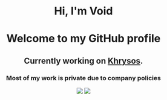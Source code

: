 <h1 align="center">Hi, I'm Void</h1>
<h1 align="center">Welcome to my GitHub profile</h1>

<h2 align="center">Currently working on <a href="https://github.com/daftuyda/Khrysos">Khrysos</a>.</h2>
<h3 align="center">Most of my work is private due to company policies</h3>

<p align="center">
  <img src ="https://github-readme-stats.vercel.app/api?username=daftuyda&show_icons=true&count_private=true&theme=nord&hide_border=true&hide=issues,contribs&bg_color=00000000">
  <img src ="https://github-readme-stats.vercel.app/api/top-langs/?username=daftuyda&layout=compact&hide_border=true&theme=nord&bg_color=00000000&langs_count=6">
</p>
